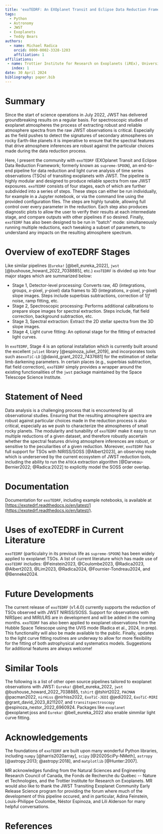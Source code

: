 ```yaml
---
title: 'exoTEDRF: An EXOplanet Transit and Eclipse Data Reduction Framework'
tags:
  - Python
  - Astronomy
  - JWST
  - Exoplanets
  - Teddy Bears
authors:
  - name: Michael Radica
    orcid: 0000-0002-3328-1203
    affiliation: 1
affiliations:
 - name: Trottier Institute for Research on Exoplanets (iREx), Université de Montréal, Montréal, Canada
   index: 1
date: 30 April 2024
bibliography: paper.bib
---
```


# Summary
Since the start of science operations in July 2022, JWST has delivered groundbreaking results on a regular basis. 
For spectroscopic studies of exoplanet atmospheres the process of extracting robust and reliable atmosphere 
spectra from the raw JWST observations is critical. Especially as the field pushes to detect the signatures of secondary atmospheres on rocky Earth-like planets
it is imperative to ensure that the spectral features that drive atmosphere inferences are robust against the particular choices made during the data reduction process. 

Here, I present the community with `exoTEDRF` (EXOplanet Transit and Eclipse Data Reduction Framework; formerly known as 
`supreme-SPOON`), an end-to-end pipeline for data reduction and light curve analysis of time series observations (TSOs) of transiting exoplanets with JWST. The pipeline is highly modular and designed to produce reliable spectra from raw JWST exposures. 
`exoTEDRF` consists of four stages, each of which are further subdivided into a series of steps. These steps can either be run individually, for example in a Jupyter notebook, or via the command line using the provided configuration files.
The steps are highly tunable, allowing full control over every parameter in the reduction. Each step also produces diagnostic plots to allow the user to verify their results at each intermediate stage, and compare outputs with other pipelines if so desired.
Finally, `exoTEDRF` has also been designed to be run in "batch" mode: simultaneously running multiple reductions, each tweaking a subset of parameters, to understand any impacts on the resulting atmosphere spectrum.


# Overview of exoTEDRF Stages
Like similar pipelines (`Eureka!` [@bell_eureka_2022], `jwst` [@bushouse_howard_2022_7038885], etc.)
`exoTEDRF` is divided up into four major stages which are summarized below:

- Stage 1, Detector-level processing: Converts raw, 4D (integrations, groups, $x$-pixel, $y$-pixel) data frames to 3D (integrations, $x$-pixel, $y$-pixel) slope images. Steps include superbias subtractions, correction of 1/$f$ noise, ramp fitting, etc. 
- Stage 2, Spectroscopic processing: Performs additional calibrations to prepare slope images for spectral extraction. Steps include, flat field correction, background subtraction, etc. 
- Stage 3, Spectral extraction: Extract the 2D stellar spectra from the 3D slope images.
- Stage 4, Light curve fitting: An optional stage for the fitting of extracted light curves.

In `exoTEDRF`, Stage 4 is an optional installation which is currently built around the excellent `juliet` library [@espinoza_juliet_2019], and incorporates tools such as`exoTiC-LD` [@david_grant_2022_7437681] for the estimation of stellar limb darkening parameters. 
In certain places (e.g., superbias subtraction, flat field correction), `exoTEDRF` simply provides a wrapper around the existing functionalities of the `jwst` package maintained by the Space Telescope Science Institute. 


# Statement of Need
Data analysis is a challenging process that is encountered by all observational studies. Ensuring that the resulting 
atmosphere spectra are robust against particular choices made in the reduction process is also critical, especially as we push to characterize the atmospheres of small rocky planets. 
The modularity and tunability of `exoTEDRF` make it easy to run multiple reductions of a given dataset, and therefore robustly ascertain whether the spectral features driving atmosphere inferences are robust, or sensitive to the peculiarities of a given reduction.
Moreover, `exoTEDRF` has full support for TSOs with NIRISS/SOSS [@Albert2023], an observing mode which is underserved by the current ecosystem of JWST reduction tools, including the ability to run the `ATOCA` extraction algorithm [@Darveau-Bernier2022; @Radica:2022] to explicitly model the SOSS order overlap. 


# Documentation
Documentation for `exoTEDRF`, including example notebooks, is available at [https://exotedrf.readthedocs.io/en/latest/](https://exotedrf.readthedocs.io/en/latest/). 


# Uses of exoTEDRF in Current Literature
`exoTEDRF` (particulalry in its previous life as `supreme-SPOON`) has been widely applied to exoplanet TSOs. 
A list of current literature which has made use of `exoTEDRF` includes: 
@Feinstein2023, @Coulombe2023, @Radica2023, @Albert2023, @Lim2023, @Radica2024, @Fournier-Tondreau2024, and @Benneke2024.


# Future Developments
The current release of `exoTEDRF` (v1.4.0) currently supports the reduction of TSOs observed with JWST NIRISS/SOSS. 
Support for observations with NIRSpec and MIRI/LRS are in development and will be added in the coming months.
`exoTEDRF` has also been applied to exoplanet observations from the Hubble Space Telescope using the UVIS mode (Radica et al., 2024, in prep). This functionality will also be made available to the public.
Finally, updates to the light curve fitting routines are underway to allow for more flexibility for the fitting of both astrophysical and systematics models.
Suggestions for additional features are always welcome!


# Similar Tools
The following is a list of other open source pipelines tailored to exoplanet observations with JWST:
`Eureka!` @bell_eureka_2022, `jwst` @bushouse_howard_2022_7038885, `tshirt` @tshirt2022, `PACMAN` @pacman2022,
`nirHiss` @nirhiss2022, `ExoTiC-JEDI` @jedi2022, `ExoTiC-MIRI` @grant_david_2023_8211207, 
and `transitspectroscopy` @espinoza_nestor_2022_6960924.
Packages like `exoplanet` @exoplanet:joss and `Eureka!` @bell_eureka_2022 also enable simmilar light curve fitting. 


# Acknowledgements
The foundations of `exoTEDRF` are built upon many wonderful Python libraries, including `numpy` [@harris2020array], `scipy` [@2020SciPy-NMeth], `astropy` [@astropy:2013; @astropy:2018], and `matplotlib` [@Hunter:2007].

MR acknowledges funding from the Natural Sciences and Engineering Research Council of Canada,
the Fonds de Recherche du Québec -- Nature et Technologies, and the Trottier Institute for Research on Exoplanets. 
MR would also like to thank the JWST Transiting Exoplanet Community Early Release Science program for providing the 
forum where much of the development of this pipeline occured, and in particular, Adina Feinstein, Louis-Philippe 
Coulombe, Néstor Espinoza, and Lili Alderson for many helpful conversations. 


# References